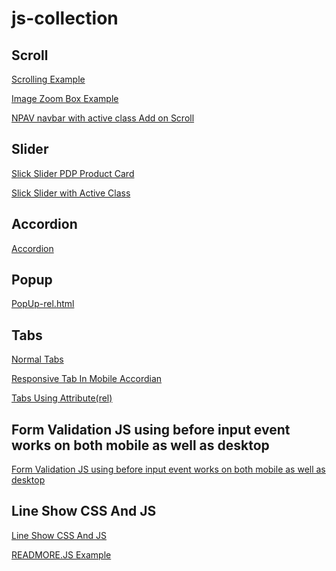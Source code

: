 # js-collection

## Scroll


<a href="https://elaborate-vacherin-9269ea.netlify.app/scroll/scrolling-example.html" target="_blank">Scrolling Example</a>

<a href="https://elaborate-vacherin-9269ea.netlify.app/scroll/Image Zoom Box Example.html" target="_blank">Image Zoom Box Example</a>

<a href="https://elaborate-vacherin-9269ea.netlify.app/scroll/NPAV navbar with active class Add on Scroll.html" target="_blank">NPAV navbar with active class Add on Scroll</a>

## Slider


<a href="https://elaborate-vacherin-9269ea.netlify.app/Slider/Slick Slider PDP Product Card.html" target="_blank">Slick Slider PDP Product Card</a>

<a href="https://elaborate-vacherin-9269ea.netlify.app/Slider/Slick Slider with Active Class.html" target="_blank">Slick Slider with Active Class</a>


## Accordion


<a href="https://elaborate-vacherin-9269ea.netlify.app/Accordion/src/index.html" target="_blank">Accordion</a>


## Popup


<a href="https://elaborate-vacherin-9269ea.netlify.app/Popup/PopUp-rel.html" target="_blank">PopUp-rel.html</a>


## Tabs


<a href="https://elaborate-vacherin-9269ea.netlify.app/Responsive Tab/Normal Tabs/index.html" target="_blank">Normal Tabs</a>

<a href="https://elaborate-vacherin-9269ea.netlify.app/Responsive Tab/Responsive Tab In Mobile Accordian/index.html" target="_blank">Responsive Tab In Mobile Accordian</a>

<a href="https://elaborate-vacherin-9269ea.netlify.app/Responsive Tab/Tabs Using Attribute(rel)/Tabs (ral)/index.html" target="_blank">Tabs Using Attribute(rel)</a>


## Form Validation JS using before input event  works on both mobile as well as desktop


<a href="https://elaborate-vacherin-9269ea.netlify.app/form/Form Validation JS using before input event  works on both mobile as well as desktop.html" target="_blank">Form Validation JS using before input event  works on both mobile as well as desktop</a>


## Line Show CSS And JS


<a href="https://elaborate-vacherin-9269ea.netlify.app/line limit/Line Show CSS And JS.html" target="_blank">Line Show CSS And JS</a>

<a href="https://elaborate-vacherin-9269ea.netlify.app/line limit/read-more.html" target="_blank">READMORE.JS Example</a>

